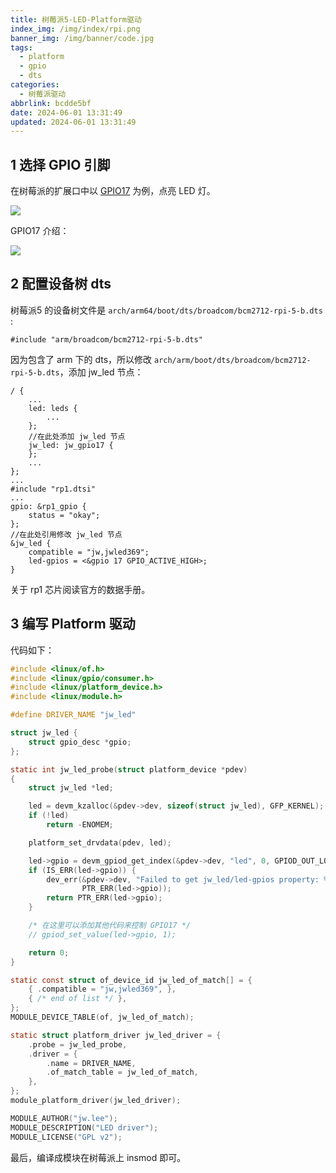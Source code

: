 ```yaml
---
title: 树莓派5-LED-Platform驱动
index_img: /img/index/rpi.png
banner_img: /img/banner/code.jpg
tags:
  - platform
  - gpio
  - dts
categories:
  - 树莓派驱动
abbrlink: bcdde5bf
date: 2024-06-01 13:31:49
updated: 2024-06-01 13:31:49
---
```

## 1 选择 GPIO 引脚

在树莓派的扩展口中以 [GPIO17](https://pinout.xyz/pinout/pin11_gpio17/) 为例，点亮 LED 灯。

![](686d5a50e65e8be9d3068fa4c00c26cf_MD5.jpeg)

GPIO17 介绍：

![](a98d4024377461eb5bd55f6bcb4e7248_MD5.jpeg)

## 2 配置设备树 dts

树莓派5 的设备树文件是 `arch/arm64/boot/dts/broadcom/bcm2712-rpi-5-b.dts` :

```dts
#include "arm/broadcom/bcm2712-rpi-5-b.dts"
```

因为包含了 arm 下的 dts，所以修改 `arch/arm/boot/dts/broadcom/bcm2712-rpi-5-b.dts`，添加 jw_led 节点：

```dts
/ {
	...
	led: leds {
		...
	};
	//在此处添加 jw_led 节点
	jw_led: jw_gpio17 {
	};
	...
};
...
#include "rp1.dtsi"
...
gpio: &rp1_gpio {
	status = "okay";
};
//在此处引用修改 jw_led 节点
&jw_led {
	compatible = "jw,jwled369";
	led-gpios = <&gpio 17 GPIO_ACTIVE_HIGH>;
}
```

关于 rp1 芯片阅读官方的数据手册。

## 3 编写 Platform 驱动

代码如下：

```c
#include <linux/of.h>
#include <linux/gpio/consumer.h>
#include <linux/platform_device.h>
#include <linux/module.h>

#define DRIVER_NAME "jw_led"

struct jw_led {
    struct gpio_desc *gpio;
};

static int jw_led_probe(struct platform_device *pdev)
{
    struct jw_led *led;

    led = devm_kzalloc(&pdev->dev, sizeof(struct jw_led), GFP_KERNEL);
    if (!led)
        return -ENOMEM;

    platform_set_drvdata(pdev, led);

    led->gpio = devm_gpiod_get_index(&pdev->dev, "led", 0, GPIOD_OUT_LOW);
    if (IS_ERR(led->gpio)) {
        dev_err(&pdev->dev, "Failed to get jw_led/led-gpios property: %ld\n",
                PTR_ERR(led->gpio));
        return PTR_ERR(led->gpio);
    }

    /* 在这里可以添加其他代码来控制 GPIO17 */
    // gpiod_set_value(led->gpio, 1);

    return 0;
}

static const struct of_device_id jw_led_of_match[] = {
    { .compatible = "jw,jwled369", },
    { /* end of list */ },
};
MODULE_DEVICE_TABLE(of, jw_led_of_match);

static struct platform_driver jw_led_driver = {
    .probe = jw_led_probe,
    .driver = {
        .name = DRIVER_NAME,
        .of_match_table = jw_led_of_match,
    },
};
module_platform_driver(jw_led_driver);

MODULE_AUTHOR("jw.lee");
MODULE_DESCRIPTION("LED driver");
MODULE_LICENSE("GPL v2");
```

最后，编译成模块在树莓派上 insmod 即可。